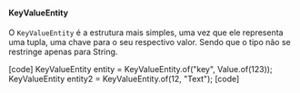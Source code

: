 #### KeyValueEntity

O `KeyValueEntity` é a estrutura mais simples, uma vez que ele representa uma tupla, uma chave para o seu respectivo valor. Sendo que o tipo não se restringe apenas para String.

[code]
KeyValueEntity<String> entity = KeyValueEntity.of("key", Value.of(123)); 
KeyValueEntity<Integer> entity2 = KeyValueEntity.of(12, "Text");
[code]